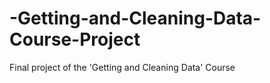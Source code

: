 # -Getting-and-Cleaning-Data-Course-Project
Final project of the 'Getting and Cleaning Data' Course 
